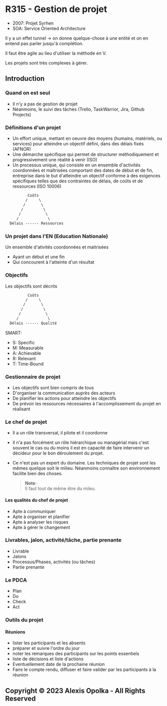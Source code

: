 # R315 - Gestion de projet

- 2007: Projet Syrhen
- SOA: Service Oriented Architecture

Il y a un effet tunnel -> on donne quelque-chose à une entité et on en entend pas parler jusqu'à complétion.

Il faut être agile au lieu d'utiliser la méthode en V.

Les projets sont très complexes à gérer.

## Introduction

### Quand on est seul

- Il n'y a pas de gestion de projet
- Néanmoins, le suivi des tâches (Trello, TaskWarrior, Jira, Github Projects)

### Définitions d'un projet

- Un effort unique, mettant en oeuvre des moyens (humains, matériels, ou services) pour atteindre un objectif défini, dans des délais fixés (AFNOR)
- Une démarche spécifique qui permet de structurer méthodiquement et progressivement une réalité à venir (ISO)
- Un processus unique, qui consiste en un ensemble d'activités coordonnées et maîtrisées comportant des dates de début et de fin, entreprise dans le but d'atteindre un objectif conforme à des exigences spécifiques telles que des contraintes de délais, de coûts et de ressources (ISO 10006)

```txt
          Coûts
         /     \
        /       \
       /         \
      /           \
     /             \
  Délais ------ Ressources
```

### Un projet dans l'EN (Education Nationale)

Un ensemble d'ativités coordonnées et maitrisées

- Ayant un début et une fin
- Qui concourent à l'atteinte d'un résultat

### Objectifs

Les objectifs sont décrits

```txt
          Coûts
         /     \
        /       \
       /         \
      /           \
     /             \
  Délais ------ Qualité
```

SMART:

- S: Specific
- M: Measurable
- A: Achievable
- R: Relevant
- T: Time-Bound

### Gestionnaire de projet

- Les objectifs sont bien compris de tous
- D'organiser la communication auprès des acteurs
- De planifier les actions pour atteindre les objectifs
- De prévoir les ressources nécessaires à l'accomplissement du projet en réalisant

### Le chef de projet

- Il a un rôle transversal, il pilote et il coordonne
- Il n'a pas forcément un rôle hiérarchique ou managérial mais c'est souvent le cas ou du moins il est en capacité de faire intervenir un décideur pour le bon déroulement du projet.
- Ce n'est pas un expert du domaine. Les techniques de projet sont les mêmes quelque soit le milieu. Néanmoins connaître son environnement facilite bien des choses.

  > **Note**:  
  > Il faut tout de même être du mileu.

#### Les qualités du chef de projet

- Apte à communiquer
- Apte à organiser et planifier
- Apte à analyser les risques
- Apte à gérer le changement

### Livrables, jalon, activité/tâche, partie prenante

- Livrable
- Jalons
- Processus/Phases, activités (ou tâches)
- Partie prenante

### Le PDCA

- Plan
- Do
- Check
- Act

### Outils du projet

#### Réunions

- lister les participants et les absents
- préparer et suivre l'ordre du jour
- noter les remarques des participants sur les points essentiels
- liste de décisions et liste d'actions
- Eventuellement date de la prochaine réunion
- Faire le compte rendu, diffuser et faire valider par les participants à la réunion

## Copyright &copy; 2023 Alexis Opolka - All Rights Reserved
